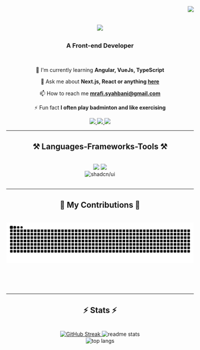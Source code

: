 <img align="right" src="https://visitor-badge.laobi.icu/badge?page_id=Mrafisyahbani77.Mrafisyahbani77" />

<h1 align="center">
    <img src="https://readme-typing-svg.herokuapp.com/?font=Righteous&size=35&center=true&vCenter=true&width=500&height=70&duration=4000&lines=Hi+There!+👋;+I'm+Muhammad+Rafi+Syahbani!;" />
</h1>

<h3 align="center">A Front-end Developer</h3>

<br/>

<div align="center">
 
 🌱 I'm currently learning **Angular, VueJs, TypeScript**
 
 💬 Ask me about **Next.js, React or anything [here](https://github.com/Mrafisyahbani77/Mrafisyahbani77/issues)**
 
 📫 How to reach me **mrafi.syahbani@gmail.com**
 
 ⚡ Fun fact **I often play badminton and like exercising**
 
</div>
 
<div align="center"> 
  <a href="mailto:mrafi.syahbani@gmail.com">
    <img src="https://img.shields.io/badge/Gmail-333333?style=for-the-badge&logo=gmail&logoColor=red" />
  </a>
  <a href="https://www.linkedin.com/in/muhammad-rafi-syahbani" target="_blank">
    <img src="https://img.shields.io/badge/LinkedIn-0077B5?style=for-the-badge&logo=linkedin&logoColor=white" target="_blank" />
  </a>
  <a href="https://mrafisyahbani-portofolio-new.pages.dev" target="_blank">
     <img src="https://img.shields.io/badge/Portfolio-FF5722?style=for-the-badge&logo=todoist&logoColor=white" target="_blank" />
  </a>
</div>

<hr/>
 
<h2 align="center">⚒️ Languages-Frameworks-Tools ⚒️</h2>
<br/>
<div align="center">
    <img src="https://skillicons.dev/icons?i=react,html,css,vscode,github,tailwind" />
    <img src="https://skillicons.dev/icons?i=javascript,typescript,nextjs,vuejs,materialui,angular" /><br>
</div>

<div align="center">
    <!-- Shadcn UI doesn't have an icon on skillicons.dev, so using a custom badge -->
    <img src="https://img.shields.io/badge/shadcn/ui-000000?style=for-the-badge&logo=shadcnui&logoColor=white" alt="shadcn/ui" />
</div>

<br/>
<hr/>

<div align="center">
  <h2>🐍 My Contributions 🐍</h2>
  <br>
  <img alt="snake eating my contributions" src="https://raw.githubusercontent.com/Mrafisyahbani77/Mrafisyahbani77/output/github-contribution-grid-snake.svg" />
  
  <br/><br/><br/>
</div>

<hr/>

<h2 align="center">⚡ Stats ⚡</h2>
<br>
<div align=center>
  <a href="https://git.io/streak-stats">
    <img src="https://streak-stats.demolab.com?user=Mrafisyahbani77&theme=react&border_radius=10" alt="GitHub Streak" />
  </a>
  <img width=390 src="https://github-readme-stats.vercel.app/api?username=Mrafisyahbani77&count_private=true&show_icons=true&theme=react&rank_icon=github&border_radius=10" alt="readme stats" />
  <br/>
  <img width=325 align="center" src="https://github-readme-stats.vercel.app/api/top-langs/?username=Mrafisyahbani77&hide=HTML&langs_count=8&layout=compact&theme=react&border_radius=10&size_weight=0.5&count_weight=0.5&exclude_repo=github-readme-stats" alt="top langs" />
</div>
